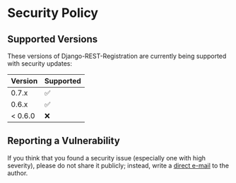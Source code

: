 # Security Policy

## Supported Versions

These versions of Django-REST-Registration are
currently being supported with security updates:

| Version | Supported          |
| ------- | ------------------ |
| 0.7.x   | :white_check_mark: |
| 0.6.x   | :white_check_mark: |
| < 0.6.0 | :x:                |

## Reporting a Vulnerability

If you think that you found a security issue (especially one with high severity), please do not share it publicly; instead, write a [direct e-mail](mailto:apragacz@o2.pl) to the author.
